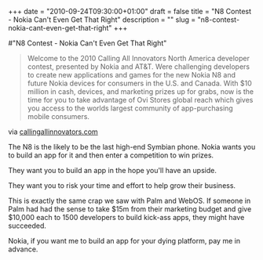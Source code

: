 +++
date = "2010-09-24T09:30:00+01:00"
draft = false
title = "N8 Contest - Nokia Can't Even Get That Right"
description = ""
slug = "n8-contest-nokia-cant-even-get-that-right"
+++

#"N8 Contest - Nokia Can't Even Get That Right"


 <div class="posterous_bookmarklet_entry">
 <blockquote class="posterous_medium_quote">Welcome to the 2010 Calling All Innovators North America developer contest, presented by Nokia and AT&T. Were challenging developers to create new applications and games for the new Nokia N8 and future Nokia devices for consumers in the U.S. and Canada. With $10 million in cash, devices, and marketing prizes up for grabs, now is the time for you to take advantage of Ovi Stores global reach which gives you access to the worlds largest community of app-purchasing mobile consumers.</blockquote>

<div class="posterous_quote_citation">via <a href="http://www.callingallinnovators.com/10M/default.aspx">callingallinnovators.com</a></div>
 <p>The N8 is the likely to be the last high-end Symbian phone. Nokia wants you to build an app for it and then enter a competition to win prizes.
</p><p>They want you to build an app in the hope you'll have an upside.
</p><p>They want you to risk your time and effort to help grow their business.
</p><p>This is exactly the same crap we saw with Palm and WebOS. If someone in Palm had had the sense to take $15m from their marketing budget and give $10,000 each to 1500 developers to build kick-ass apps, they might have succeeded.
</p><p>Nokia, if you want me to build an app for your dying platform, pay me in advance.</p></div>
 